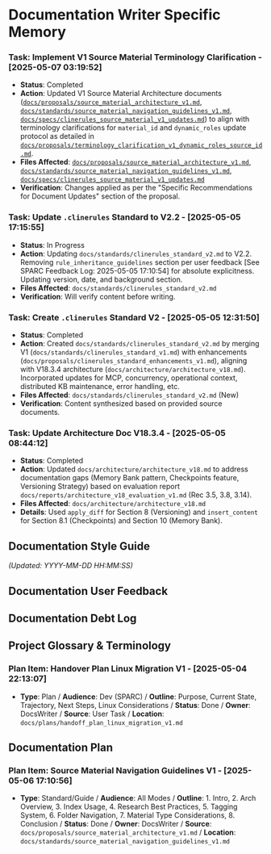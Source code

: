 # Documentation Writer Specific Memory
<!-- Entries below should be added reverse chronologically (newest first) -->
### Task: Implement V1 Source Material Terminology Clarification - [2025-05-07 03:19:52]
- **Status**: Completed
- **Action**: Updated V1 Source Material Architecture documents ([`docs/proposals/source_material_architecture_v1.md`](docs/proposals/source_material_architecture_v1.md:1), [`docs/standards/source_material_navigation_guidelines_v1.md`](docs/standards/source_material_navigation_guidelines_v1.md:1), [`docs/specs/clinerules_source_material_v1_updates.md`](docs/specs/clinerules_source_material_v1_updates.md:1)) to align with terminology clarifications for `material_id` and `dynamic_roles` update protocol as detailed in [`docs/proposals/terminology_clarification_v1_dynamic_roles_source_id.md`](docs/proposals/terminology_clarification_v1_dynamic_roles_source_id.md:1).
- **Files Affected**: [`docs/proposals/source_material_architecture_v1.md`](docs/proposals/source_material_architecture_v1.md:1), [`docs/standards/source_material_navigation_guidelines_v1.md`](docs/standards/source_material_navigation_guidelines_v1.md:1), [`docs/specs/clinerules_source_material_v1_updates.md`](docs/specs/clinerules_source_material_v1_updates.md:1)
- **Verification**: Changes applied as per the "Specific Recommendations for Document Updates" section of the proposal.
### Task: Update `.clinerules` Standard to V2.2 - [2025-05-05 17:15:55]
- **Status**: In Progress
- **Action**: Updating `docs/standards/clinerules_standard_v2.md` to V2.2. Removing `rule_inheritance_guidelines` section per user feedback [See SPARC Feedback Log: 2025-05-05 17:10:54] for absolute explicitness. Updating version, date, and background section.
- **Files Affected**: `docs/standards/clinerules_standard_v2.md`
- **Verification**: Will verify content before writing.
### Task: Create `.clinerules` Standard V2 - [2025-05-05 12:31:50]
- **Status**: Completed
- **Action**: Created `docs/standards/clinerules_standard_v2.md` by merging V1 (`docs/standards/clinerules_standard_v1.md`) with enhancements (`docs/proposals/clinerules_standard_enhancements_v1.md`), aligning with V18.3.4 architecture (`docs/architecture/architecture_v18.md`). Incorporated updates for MCP, concurrency, operational context, distributed KB maintenance, error handling, etc.
- **Files Affected**: `docs/standards/clinerules_standard_v2.md` (New)
- **Verification**: Content synthesized based on provided source documents.
### Task: Update Architecture Doc V18.3.4 - [2025-05-05 08:44:12]
- **Status**: Completed
- **Action**: Updated `docs/architecture/architecture_v18.md` to address documentation gaps (Memory Bank pattern, Checkpoints feature, Versioning Strategy) based on evaluation report `docs/reports/architecture_v18_evaluation_v1.md` (Rec 3.5, 3.8, 3.14).
- **Files Affected**: `docs/architecture/architecture_v18.md`
- **Details**: Used `apply_diff` for Section 8 (Versioning) and `insert_content` for Section 8.1 (Checkpoints) and Section 10 (Memory Bank).

## Documentation Style Guide
<!-- Update style guide notes here (consider if this should be newest first or overwrite) -->
*(Updated: YYYY-MM-DD HH:MM:SS)*

## Documentation User Feedback
<!-- Append feedback items using the format below -->

## Documentation Debt Log
<!-- Append debt items using the format below -->

## Project Glossary & Terminology
<!-- Append terms using the format below -->
### Plan Item: Handover Plan Linux Migration V1 - [2025-05-04 22:13:07]
- **Type**: Plan / **Audience**: Dev (SPARC) / **Outline**: Purpose, Current State, Trajectory, Next Steps, Linux Considerations / **Status**: Done / **Owner**: DocsWriter / **Source**: User Task / **Location**: `docs/plans/handoff_plan_linux_migration_v1.md`

## Documentation Plan
### Plan Item: Source Material Navigation Guidelines V1 - [2025-05-06 17:10:56]
- **Type**: Standard/Guide / **Audience**: All Modes / **Outline**: 1. Intro, 2. Arch Overview, 3. Index Usage, 4. Research Best Practices, 5. Tagging System, 6. Folder Navigation, 7. Material Type Considerations, 8. Conclusion / **Status**: Done / **Owner**: DocsWriter / **Source**: `docs/proposals/source_material_architecture_v1.md` / **Location**: `docs/standards/source_material_navigation_guidelines_v1.md`
<!-- Append plan items using the format below -->
